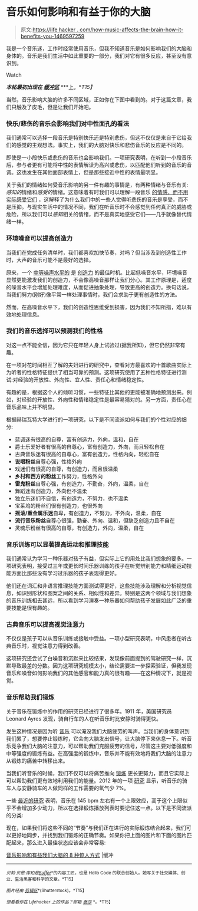 # 音乐如何影响和有益于你的大脑

> 原文:[https://life hacker . com/how-music-affects-the-brain-how-it-benefits-you-1469597259](https://lifehacker.com/how-music-affects-the-brain-and-how-it-benefits-you-1469597259)

我是一个音乐迷，工作时经常使用音乐，但我不知道音乐是如何影响我们的大脑和身体的。音乐是我们生活中如此重要的一部分，我们对它有很多反应，甚至没有意识到。

Watch

***本帖最初出现在*** [***缓冲区***](http://blog.bufferapp.com/music-and-the-brain) ***上。**T15】*

当然，音乐影响大脑的许多不同区域，正如你在下图中看到的。对于这篇文章，我们只触及了皮毛，但是让我们开始吧。

### 快乐/悲伤的音乐会影响我们对中性面孔的看法

我们通常可以选择一段音乐是特别快乐还是特别悲伤，但这不仅仅是来自于它给我们的感觉的主观想法。事实上，我们的大脑对快乐和悲伤音乐的反应是不同的。

即使是一小段快乐或悲伤的音乐也会影响我们。一项研究表明，在听到一小段音乐后，参与者更有可能将中性的表情解读为高兴或悲伤，以匹配他们听到的音乐的音调。这也发生在其他面部表情上，但是那些接近中性的表情最明显。

关于我们的情绪如何受音乐影响的另一件有趣的事情是，有两种情绪与音乐有关:*感知的*情绪和*感受的*情绪。这意味着有时我们可以理解一段音乐 [的情感，而不用实际感受它们](http://www.spring.org.uk/2013/07/why-do-we-enjoy-listening-to-sad-music.php) ，这解释了为什么我们中的一些人觉得听悲伤的音乐是享受，而不是压抑。与现实生活中的情况不同，我们在听音乐时不会感觉到任何真正的威胁或危险，所以我们可以*感知*相关的情绪，而不是真实地感受它们——几乎就像替代情绪一样。

### 环境噪音可以提高创造力

当我们在完成任务清单时，我们都喜欢加快节奏，对吗？但当涉及到创造性工作时，大声的音乐可能不是最好的选择。

原来，一个 [中等噪声水平的](http://www.jstor.org/stable/10.1086/665048) 是 [创造力](https://lifehacker.com/mild-ambient-noise-can-spur-creativity-and-keep-you-mot-5962701) 的最佳时机。比起低噪音水平，环境噪音显然更能激发我们的创造力，不会像高噪音那样让我们分心。其工作原理是，适度的噪音水平会增加处理难度，从而促进抽象处理，导致更高的创造力。换句话说，当我们努力(刚好)像平常一样处理事情时，我们会求助于更有创造性的方法。

然而，在高噪音水平下，我们的创造性思维受到损害，因为我们不知所措，难以有效地处理信息。

### 我们的音乐选择可以预测我们的性格

对这一点不能全信，因为它只在年轻人身上试验过(据我所知)，但它仍然非常有趣。

在一项对花时间相互了解的夫妇进行的研究中，查看对方最喜欢的十首歌曲实际上为听者的性格特征提供了相当可靠的预测。这项研究使用了五种性格特征进行测试:对经验的开放性、外向性、宜人性、责任心和情绪稳定性。

有趣的是，根据这个人的倾听习惯，一些特征比其他的更能被准确地预测出来。例如，对经验的开放性、外向性和情绪稳定性是最容易猜对的。另一方面，责任心在音乐品味上并不明显。

根据赫瑞瓦特大学进行的一项研究，以下是不同流派如何与我们的个性对应的细分:

*   蓝调迷有很高的自尊，富有创造力，外向，温和，自在
*   爵士乐爱好者有很高的自尊心，富有创造力，外向，而且轻松自在
*   古典音乐迷有很高的自尊心，富有创造力，性格内向，轻松自在
*   **说唱粉丝**自尊心强，性格外向
*   戏迷们有很高的自尊，有创造力，而且很温柔
*   **乡村和西方的粉丝**工作努力，性格外向
*   **雷鬼粉丝**自尊心强，有创造力，不勤奋，外向，温柔，自在
*   舞蹈迷有创造力，外向但不温柔
*   独立乐迷们不自信，有创造力，不努力，也不温柔
*   宝莱坞的粉丝们很有创造力，也很外向
*   **摇滚/重金属乐迷**自卑，有创造力，不努力，不外向，温柔，自在
*   **流行音乐粉丝**自尊心很强，勤奋、外向、温和，但缺乏创造力且不自在
*   灵魂乐粉丝有很高的自尊，有创造力，外向，温柔，自在

### 音乐训练可以显著提高运动和推理技能

我们通常认为学习一种乐器对孩子有益，但实际上它的用处比我们想象的要多。一项研究表明，接受过三年或更长时间乐器训练的孩子在听觉辨别能力和精细运动技能方面比那些没有学习过乐器的孩子表现得更好。

他们还在词汇和非语言推理技能方面测试得更好，这些技能涉及理解和分析视觉信息，如识别形状和图案之间的关系、相似性和差异。特别是这两个领域与我们想象的音乐训练相去甚远，所以看到学习演奏一种乐器如何帮助孩子发展如此广泛的重要技能是很有趣的。

### 古典音乐可以提高视觉注意力

不仅仅是孩子可以从音乐训练或接触中受益。一项小型研究表明，中风患者在听古典音乐时，视觉注意力得到改善。

这项研究还尝试了白噪音和沉默来比较结果，发现像前面提到的驾驶研究一样，沉默导致最差的分数。因为这项研究规模太小，结论需要进一步探索验证，但我发现音乐和噪音如何影响我们的其他感官和能力真的很有趣——在这种情况下，就是视觉。

### 音乐帮助我们锻炼

关于音乐在锻炼中的作用的研究已经进行了很多年。1911 年，美国研究员 Leonard Ayres 发现，骑自行车的人在听音乐时比安静时骑得更快。

发生这种情况是因为听 [音乐](https://lifehacker.com/the-psychology-behind-why-music-helps-you-work-out-514265389) 可以淹没我们大脑疲劳的叫声。当我们的身体意识到我们累了，想要停止锻炼时，它会向大脑发出信号，让大脑停下来休息一下。听音乐竞争我们大脑的注意力，可以帮助我们克服疲劳的信号，尽管这主要对低强度和中等强度的锻炼有益。在高强度的锻炼中，音乐并不能有效地将我们大脑的注意力从锻炼的痛苦中转移出来。

当我们听音乐的时候，我们不仅可以将痛苦推向 [锻炼](https://lifehacker.com/how-to-create-the-ultimate-exercise-playlist-5622382) 更长更努力，而且它实际上可以帮助我们更有效地利用我们的能量。2012 年的一项 [研究](http://www.scientificamerican.com/article.cfm?id=psychology-workout-music) 显示，听音乐的骑车人与安静骑车的人做同样的工作需要的氧气少 7%。

一些 [最近的研究](http://www.scientificamerican.com/article.cfm?id=psychology-workout-music) 表明，音乐在 145 bpm 左右有一个上限效应，高于这个上限似乎不会增加多少动力，所以在选择锻炼播放列表时要记住这一点。以下是不同流派的分类:

现在，如果我们将这些不同的“节奏”与我们正在进行的实际锻炼结合起来，我们可以更好地同步，并找到我们锻炼的正确节奏。如果你把上面的图片和下面的图片匹配起来，那么进入最佳状态应该会非常容易:

[音乐影响和有益我们大脑的 8 种惊人方式](http://blog.bufferapp.com/music-and-the-brain) |缓冲

* * *

<small>*贝莉·贝思·库珀是*</small>[*<small>Buffer</small>*](http://bufferapp.com/)<small>*的内容工匠，也是 Hello Code 的联合创始人。她写关于社交媒体、创业、生活黑客和科学的文章。*T15】</small>

<small>*图片经由*</small> [*<small>剪辑区</small>*](http://www.shutterstock.com/pic-103381424/stock-photo-brain-cerebrum-anatomy-cross-section.html?src=same_artist-103381430-)<small>*(Shutterstock)。*T15】</small>

<small>*想看看你在 Lifehacker 上的作品？邮箱*</small> [<small>*泰莎*</small>](https://mail.google.com/mail/?view=cm&fs=1&tf=1&to=tessa@lifehacker.com) <small>*。*T15】</small>